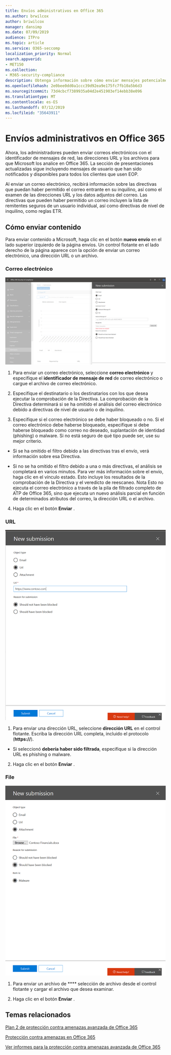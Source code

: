 ```yaml
---
title: Envíos administrativos en Office 365
ms.author: brwilcox
author: briwilcox
manager: dansimp
ms.date: 07/09/2019
audience: ITPro
ms.topic: article
ms.service: O365-seccomp
localization_priority: Normal
search.appverid:
- MET150
ms.collection:
- M365-security-compliance
description: Obtenga información sobre cómo enviar mensajes potencialmente peligrosos, direcciones URL y archivos a Microsoft.
ms.openlocfilehash: 2e0bee0dd0a1ccc39d92ea9e175fc7fb10a5b6d3
ms.sourcegitcommit: 73d4cbcf7389935a04d2e451903ef14ebb38e096
ms.translationtype: MT
ms.contentlocale: es-ES
ms.lasthandoff: 07/12/2019
ms.locfileid: "35643911"
---
```

# <a name="admin-submissions-in-office-365"></a>Envíos administrativos en Office 365

Ahora, los administradores pueden enviar correos electrónicos con el identificador de mensajes de red, las direcciones URL y los archivos para que Microsoft los analice en Office 365. La sección de presentaciones actualizadas sigue incluyendo mensajes de usuario que han sido notificados y disponibles para todos los clientes que usen EOP.

Al enviar un correo electrónico, recibirá información sobre las directivas que puedan haber permitido el correo entrante en su inquilino, así como el examen de las direcciones URL y los datos adjuntos del correo. Las directivas que pueden haber permitido un correo incluyen la lista de remitentes seguros de un usuario individual, así como directivas de nivel de inquilino, como reglas ETR. 


## <a name="how-to-submit-content"></a>Cómo enviar contenido

Para enviar contenido a Microsoft, haga clic en el botón **nuevo envío** en el lado superior izquierdo de la página envíos. Un control flotante en el lado derecho de la página aparece con la opción de enviar un correo electrónico, una dirección URL o un archivo. 

### <a name="email"></a>Correo electrónico
![Ejemplo de envío de correo electrónico](media/submission-flyout-email.PNG)
1. Para enviar un correo electrónico, seleccione **correo electrónico** y especifique el **identificador de mensaje de red** de correo electrónico o cargue el archivo de correo electrónico. 

2. Especifique el destinatario o los destinatarios con los que desea ejecutar la comprobación de la Directiva. La comprobación de la Directiva determinará si se ha omitido el análisis del correo electrónico debido a directivas de nivel de usuario o de inquilino. 

3. Especifique si el correo electrónico se debe haber bloqueado o no. Si el correo electrónico debe haberse bloqueado, especifique si debe haberse bloqueado como correo no deseado, suplantación de identidad (phishing) o malware. Si no está seguro de qué tipo puede ser, use su mejor criterio.  

* Si se ha omitido el filtro debido a las directivas tras el envío, verá información sobre esa Directiva.

* Si no se ha omitido el filtro debido a una o más directivas, el análisis se completará en varios minutos. Para ver más información sobre el envío, haga clic en el vínculo estado. Esto incluye los resultados de la comprobación de la Directiva y el veredicto de reescaneo. Nota Esto no ejecuta el correo electrónico a través de la pila de filtrado completo de ATP de Office 365, sino que ejecuta un nuevo análisis parcial en función de determinados atributos del correo, la dirección URL o el archivo. 

4. Haga clic en el botón **Enviar** .

### <a name="url"></a>URL
![Ejemplo de envío de correo electrónico](media/submission-url-flyout.png)
1. Para enviar una dirección URL, seleccione **dirección URL** en el control flotante. Escriba la dirección URL completa, incluido el protocolo (**https://**). 

* Si seleccionó **debería haber sido filtrada**, especifique si la dirección URL es phishing o malware.

2. Haga clic en el botón **Enviar** . 


### <a name="file"></a>File
![Ejemplo de envío de correo electrónico](media/submission-file-flyout.PNG)
1. Para enviar un archivo de **** selección de archivo desde el control flotante y cargar el archivo que desea examinar. 

2. Haga clic en el botón **Enviar** .


## <a name="related-topics"></a>Temas relacionados

[Plan 2 de protección contra amenazas avanzada de Office 365](office-365-ti.md)
  
[Protección contra amenazas en Office 365](protect-against-threats.md)
  
[Ver informes para la protección contra amenazas avanzada de Office 365](view-reports-for-atp.md)
  

